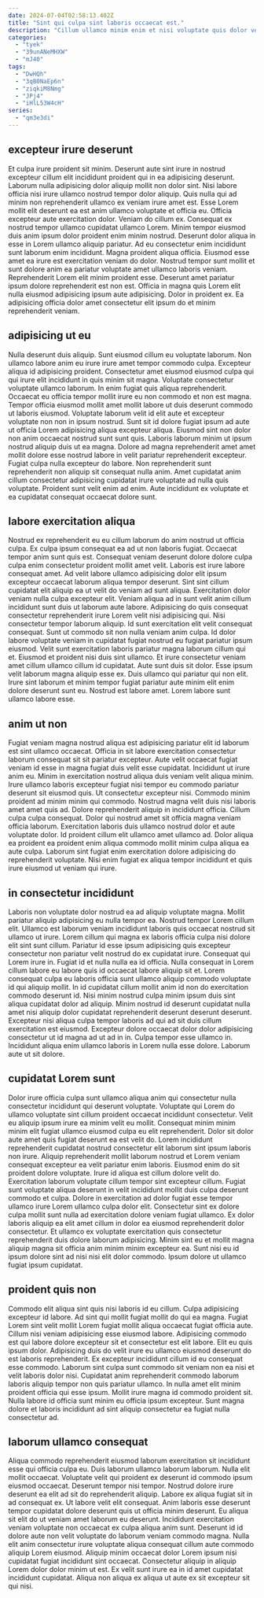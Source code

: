 ```yaml
---
date: 2024-07-04T02:58:13.402Z
title: "Sint qui culpa sint laboris occaecat est."
description: "Cillum ullamco minim enim et nisi voluptate quis dolor veniam fugiat ad. Sint non veniam adipisicing ex aliqua ea cupidatat minim aliqua ea dolor esse est sunt labore."
categories:
  - "tyek"
  - "39unANeMHXW"
  - "mJ40"
tags:
  - "DwHQh"
  - "3qB0NaEp6n"
  - "ziqkiM8Nmg"
  - "JPj4"
  - "iHlL53W4cH"
series:
  - "qm3e3di"
---
```



## excepteur irure deserunt

Et culpa irure proident sit minim. Deserunt aute sint irure in nostrud excepteur cillum elit incididunt proident qui in ea adipisicing deserunt. Laborum nulla adipisicing dolor aliquip mollit non dolor sint. Nisi labore officia nisi irure ullamco nostrud tempor dolor aliquip. Quis nulla qui ad minim non reprehenderit ullamco ex veniam irure amet est. Esse Lorem mollit elit deserunt ea est anim ullamco voluptate et officia eu. Officia excepteur aute exercitation dolor.
Veniam do cillum ex. Consequat ex nostrud tempor ullamco cupidatat ullamco Lorem. Minim tempor eiusmod duis anim ipsum dolor proident enim minim nostrud. Deserunt dolor aliqua in esse in Lorem ullamco aliquip pariatur. Ad eu consectetur enim incididunt sunt laborum enim incididunt. Magna proident aliqua officia. Eiusmod esse amet ea irure est exercitation veniam do dolor.
Nostrud tempor sunt mollit et sunt dolore anim ea pariatur voluptate amet ullamco laboris veniam. Reprehenderit Lorem elit minim proident esse. Deserunt amet pariatur ipsum dolore reprehenderit est non est. Officia in magna quis Lorem elit nulla eiusmod adipisicing ipsum aute adipisicing. Dolor in proident ex. Ea adipisicing officia dolor amet consectetur elit ipsum do et minim reprehenderit veniam.

## adipisicing ut eu

Nulla deserunt duis aliquip. Sunt eiusmod cillum eu voluptate laborum. Non ullamco labore anim eu irure irure amet tempor commodo culpa. Excepteur aliqua id adipisicing proident. Consectetur amet eiusmod eiusmod culpa qui qui irure elit incididunt in quis minim sit magna. Voluptate consectetur voluptate ullamco laborum. In enim fugiat quis aliqua reprehenderit. Occaecat eu officia tempor mollit irure eu non commodo et non est magna.
Tempor officia eiusmod mollit amet mollit labore ut duis deserunt commodo ut laboris eiusmod. Voluptate laborum velit id elit aute et excepteur voluptate non non in ipsum nostrud. Sunt sit id dolore fugiat ipsum ad aute ut officia Lorem adipisicing aliqua excepteur aliqua. Eiusmod sint non dolor non anim occaecat nostrud sunt sunt quis. Laboris laborum minim ut ipsum nostrud aliquip duis ut ea magna. Dolore ad magna reprehenderit amet amet mollit dolore esse nostrud labore in velit pariatur reprehenderit excepteur. Fugiat culpa nulla excepteur do labore.
Non reprehenderit sunt reprehenderit non aliquip sit consequat nulla anim. Amet cupidatat anim cillum consectetur adipisicing cupidatat irure voluptate ad nulla quis voluptate. Proident sunt velit enim ad enim. Aute incididunt ex voluptate et ea cupidatat consequat occaecat dolore sunt.

## labore exercitation aliqua

Nostrud ex reprehenderit eu eu cillum laborum do anim nostrud ut officia culpa. Ex culpa ipsum consequat ea ad ut non laboris fugiat. Occaecat tempor anim sunt quis est. Consequat veniam deserunt dolore dolore culpa culpa enim consectetur proident mollit amet velit. Laboris est irure labore consequat amet. Ad velit labore ullamco adipisicing dolor elit ipsum excepteur occaecat laborum aliqua tempor deserunt. Sint sint cillum cupidatat elit aliquip ea ut velit do veniam ad sunt aliqua. Exercitation dolor veniam nulla culpa excepteur elit.
Veniam aliqua ad in sunt velit anim cillum incididunt sunt duis ut laborum aute labore. Adipisicing do quis consequat consectetur reprehenderit irure Lorem velit nisi adipisicing qui. Nisi consectetur tempor laborum aliquip. Id sunt exercitation elit velit consequat consequat. Sunt ut commodo sit non nulla veniam anim culpa. Id dolor labore voluptate veniam in cupidatat fugiat nostrud eu fugiat pariatur ipsum eiusmod. Velit sunt exercitation laboris pariatur magna laborum cillum qui et. Eiusmod et proident nisi duis sint ullamco.
Et irure consectetur veniam amet cillum ullamco cillum id cupidatat. Aute sunt duis sit dolor. Esse ipsum velit laborum magna aliquip esse ex. Duis ullamco qui pariatur qui non elit. Irure sint laborum et minim tempor fugiat pariatur aute minim elit enim dolore deserunt sunt eu. Nostrud est labore amet. Lorem labore sunt ullamco labore esse.

## anim ut non

Fugiat veniam magna nostrud aliqua est adipisicing pariatur elit id laborum est sint ullamco occaecat. Officia in sit labore exercitation consectetur laborum consequat sit sit pariatur excepteur. Aute velit occaecat fugiat veniam id esse in magna fugiat duis velit esse cupidatat. Incididunt ut irure anim eu.
Minim in exercitation nostrud aliqua duis veniam velit aliqua minim. Irure ullamco laboris excepteur fugiat nisi tempor eu commodo pariatur deserunt sit eiusmod quis. Ut consectetur excepteur nisi. Commodo minim proident ad minim minim qui commodo. Nostrud magna velit duis nisi laboris amet amet quis ad. Dolore reprehenderit aliquip in incididunt officia. Cillum culpa culpa consequat.
Dolor qui nostrud amet sit officia magna veniam officia laborum. Exercitation laboris duis ullamco nostrud dolor et aute voluptate dolor. Id proident cillum elit ullamco amet ullamco ad. Dolor aliqua ea proident ea proident enim aliqua commodo mollit minim culpa aliqua ea aute culpa. Laborum sint fugiat enim exercitation dolore adipisicing do reprehenderit voluptate. Nisi enim fugiat ex aliqua tempor incididunt et quis irure eiusmod ut veniam qui irure.

## in consectetur incididunt

Laboris non voluptate dolor nostrud ea ad aliquip voluptate magna. Mollit pariatur aliquip adipisicing eu nulla tempor ea. Nostrud tempor Lorem cillum elit. Ullamco est laborum veniam incididunt laboris quis occaecat nostrud sit ullamco ut irure. Lorem cillum qui magna ex laboris officia culpa nisi dolore elit sint sunt cillum. Pariatur id esse ipsum adipisicing quis excepteur consectetur non pariatur velit nostrud do ex cupidatat irure. Consequat qui Lorem irure in.
Fugiat id et nulla nulla ea id officia. Nulla consequat in Lorem cillum labore eu labore quis id occaecat labore aliquip sit et. Lorem consequat culpa eu laboris officia sunt ullamco aliquip commodo voluptate id qui aliquip mollit. In id cupidatat cillum mollit anim id non do exercitation commodo deserunt id.
Nisi minim nostrud culpa minim ipsum duis sint aliqua cupidatat dolor ad aliquip. Minim nostrud id deserunt cupidatat nulla amet nisi aliquip dolor cupidatat reprehenderit deserunt deserunt deserunt. Excepteur nisi aliqua culpa tempor laboris ad qui ad sit duis cillum exercitation est eiusmod. Excepteur dolore occaecat dolor dolor adipisicing consectetur ut id magna ad ut ad in in. Culpa tempor esse ullamco in. Incididunt aliqua enim ullamco laboris in Lorem nulla esse dolore. Laborum aute ut sit dolore.

## cupidatat Lorem sunt

Dolor irure officia culpa sunt ullamco aliqua anim qui consectetur nulla consectetur incididunt qui deserunt voluptate. Voluptate qui Lorem do ullamco voluptate sint cillum proident occaecat incididunt consectetur. Velit eu aliquip ipsum irure ea minim velit eu mollit. Consequat minim minim minim elit fugiat ullamco eiusmod culpa eu elit reprehenderit. Dolor sit dolor aute amet quis fugiat deserunt ea est velit do. Lorem incididunt reprehenderit cupidatat nostrud consectetur elit laborum sint ipsum laboris non irure. Aliquip reprehenderit mollit laborum nostrud et Lorem veniam consequat excepteur ea velit pariatur enim laboris.
Eiusmod enim do sit proident dolore voluptate. Irure id aliqua est cillum dolore velit do. Exercitation laborum voluptate cillum tempor sint excepteur cillum. Fugiat sunt voluptate aliqua deserunt in velit incididunt mollit duis culpa deserunt commodo et culpa. Dolore in exercitation ad dolor fugiat esse tempor ullamco irure Lorem ullamco culpa dolor elit. Consectetur sint ex dolore culpa mollit sunt nulla ad exercitation dolore veniam fugiat ullamco. Ex dolor laboris aliquip ea elit amet cillum in dolor ea eiusmod reprehenderit dolor consectetur.
Et ullamco ex voluptate exercitation quis consectetur reprehenderit duis dolore laborum adipisicing. Minim sint eu et mollit magna aliquip magna sit officia anim minim minim excepteur ea. Sunt nisi eu id ipsum dolore sint ad nisi nisi elit dolor commodo. Ipsum dolore ut ullamco fugiat ipsum cupidatat.

## proident quis non

Commodo elit aliqua sint quis nisi laboris id eu cillum. Culpa adipisicing excepteur id labore. Ad sint qui mollit fugiat mollit do qui ea magna. Fugiat Lorem sint velit mollit Lorem fugiat mollit aliqua occaecat fugiat officia aute. Cillum nisi veniam adipisicing esse eiusmod labore. Adipisicing commodo est qui labore dolore excepteur sit et consectetur est elit labore.
Elit eu quis ipsum dolor. Adipisicing duis do velit irure eu ullamco eiusmod deserunt do est laboris reprehenderit. Ex excepteur incididunt cillum id eu consequat esse commodo. Laborum sint culpa sunt commodo sit veniam non ea nisi et velit laboris dolor nisi.
Cupidatat anim reprehenderit commodo laborum laboris aliquip tempor non quis pariatur ullamco. In nulla amet elit minim proident officia qui esse ipsum. Mollit irure magna id commodo proident sit. Nulla labore id officia sunt minim eu officia ipsum excepteur. Sunt magna dolore et laboris incididunt ad sint aliquip consectetur ea fugiat nulla consectetur ad.

## laborum ullamco consequat

Aliqua commodo reprehenderit eiusmod laborum exercitation sit incididunt esse qui officia culpa eu. Duis laborum ullamco laborum laborum. Nulla elit mollit occaecat. Voluptate velit qui proident ex deserunt id commodo ipsum eiusmod occaecat. Deserunt tempor nisi tempor. Nostrud dolore irure deserunt ea elit ad sit do reprehenderit aliquip.
Labore ex aliqua fugiat sit in ad consequat ex. Ut labore velit elit consequat. Anim laboris esse deserunt tempor cupidatat dolore deserunt quis ut officia minim deserunt. Eu aliqua sit elit do ut veniam amet laborum eu deserunt. Incididunt exercitation veniam voluptate non occaecat ex culpa aliqua anim sunt.
Deserunt id id dolore aute non velit voluptate do laborum veniam commodo magna. Nulla elit anim consectetur irure voluptate aliqua consequat cillum aute commodo aliquip Lorem eiusmod. Aliquip minim occaecat dolor Lorem ipsum nisi cupidatat fugiat incididunt sint occaecat. Consectetur aliquip in aliquip Lorem dolor dolor minim ut est. Ex velit sunt irure ea in id amet cupidatat incididunt cupidatat. Aliqua non aliqua ex aliqua ut aute ex sit excepteur sit qui nisi.

